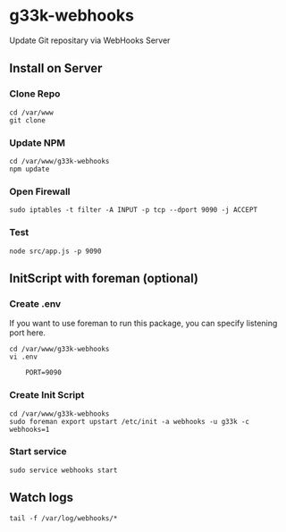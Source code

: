 g33k-webhooks
=============

Update Git repositary via WebHooks Server

## Install on Server

### Clone Repo
```
cd /var/www
git clone 
```

### Update NPM
```
cd /var/www/g33k-webhooks
npm update
```

### Open Firewall
```
sudo iptables -t filter -A INPUT -p tcp --dport 9090 -j ACCEPT
```

### Test
```
node src/app.js -p 9090
```

## InitScript with foreman (optional)

### Create .env

If you want to use foreman to run this package, you can specify listening port here.

```
cd /var/www/g33k-webhooks
vi .env

	PORT=9090

```

### Create Init Script
```
cd /var/www/g33k-webhooks
sudo foreman export upstart /etc/init -a webhooks -u g33k -c webhooks=1
```

### Start service 
```
sudo service webhooks start
```

## Watch logs
```
tail -f /var/log/webhooks/*
```